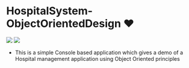 # HospitalSystem-ObjectOrientedDesign ❤️

![](https://img.shields.io/github/languages/count/gowthamrajk/HospitalSystem-ObjectOrientedDesign)   ![](https://img.shields.io/github/languages/top/gowthamrajk/HospitalSystem-ObjectOrientedDesign)

- This is a simple Console based application which gives a demo of a Hospital management application using Object Oriented principles
